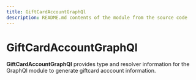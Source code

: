 ```yaml
---
title: GiftCardAccountGraphQl
description: README.md contents of the module from the source code
---
```


# GiftCardAccountGraphQl

**GiftCardAccountGraphQl** provides type and resolver information for the GraphQl module
to generate giftcard acccount information.

